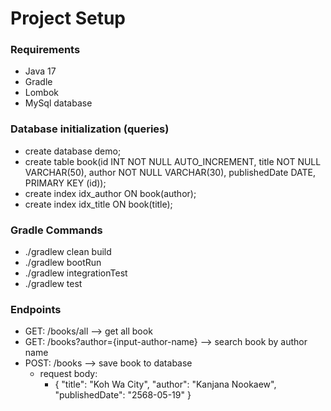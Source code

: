 # Project Setup

### Requirements
* Java 17
* Gradle
* Lombok
* MySql database

### Database initialization (queries)
* create database demo;
* create table book(id INT NOT NULL AUTO_INCREMENT, title NOT NULL VARCHAR(50), author NOT NULL VARCHAR(30), publishedDate DATE, PRIMARY KEY (id));
* create index idx_author ON book(author);
* create index idx_title ON book(title);

### Gradle Commands
* ./gradlew clean build
* ./gradlew bootRun
* ./gradlew integrationTest
* ./gradlew test

### Endpoints
* GET: /books/all  -->  get all book
* GET: /books?author={input-author-name}  --> search book by author name
* POST: /books  --> save book to database
  * request body:
    * {
      "title": "Koh Wa City",
      "author": "Kanjana Nookaew",
      "publishedDate": "2568-05-19"
      }
    